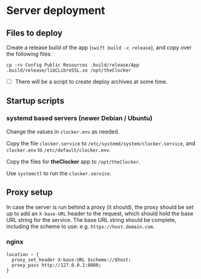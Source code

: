 # Server deployment

## Files to deploy

Create a release build of the app (`swift build -c release`), and copy over the following files:

```shell
cp -rv Config Public Resources .build/release/App .build/release/libCLibreSSL.so /opt/theClocker
```

- [ ] There will be a script to create deploy archives at some time.

## Startup scripts

### systemd based servers (newer Debian / Ubuntu)

Change the values in `clocker.env` as needed.

Copy the file `clocker.service` to `/etc/systemd/system/clocker.service`, and `clocker.env` to `/etc/default/clocker.env`.

Copy the files for **theClocker** app to `/opt/theClocker`.

Use `systemctl` to run the `clocker.service`.

## Proxy setup

In case the server is run behind a proxy (it should), the proxy should be set up to add an `X-base-URL` header to the request, which should hold the base URL string for the service. The base URL string should be complete, including the scheme to use: e.g. `https://host.domain.com`.

### nginx

```nginx
location ~ {
  proxy_set_header X-base-URL $scheme://$host;
  proxy_pass http://127.0.0.1:8080;
}
```

